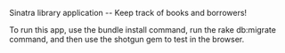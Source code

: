 Sinatra library application -- Keep track of books and borrowers! 

To run this app, use the bundle install command, run the rake db:migrate command, and then use the shotgun gem to test in the browser. 